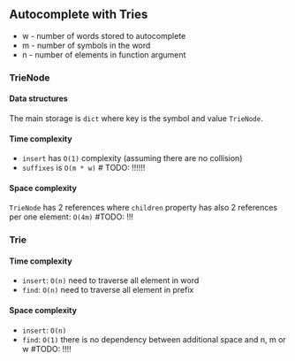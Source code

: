 ## Autocomplete with Tries

- w - number of words stored to autocomplete
- m - number of symbols in the word
- n - number of elements in function argument

### TrieNode

#### Data structures
The main storage is `dict` where key is the symbol and value `TrieNode`. 

#### Time complexity
- `insert` has `O(1)` complexity (assuming there are no collision)
- `suffixes` is `O(m * w)` # TODO:  !!!!!!

#### Space complexity
`TrieNode` has 2 references where `children` property has also 2 references per one element: `O(4m)` #TODO: !!!

### Trie

#### Time complexity
- `insert`: `O(n)` need to traverse all element in word
- `find`: `O(n)` need to traverse all element in prefix

#### Space complexity
 - `insert`: `O(n)`
 - `find`: `O(1)` there is no dependency between additional space and n, m or w  #TODO: !!!!